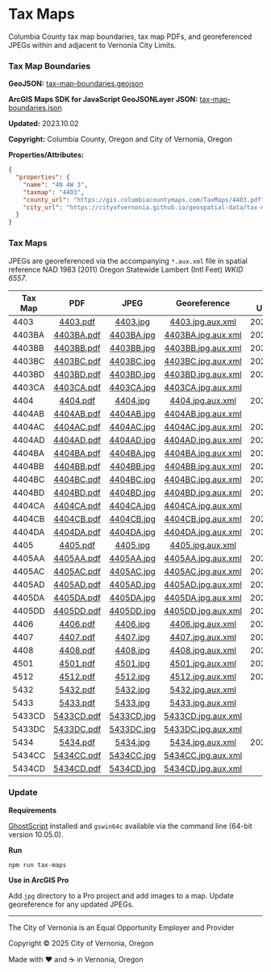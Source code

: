 # Tax Maps

Columbia County tax map boundaries, tax map PDFs, and georeferenced JPEGs within and adjacent to Vernonia City Limits.

### Tax Map Boundaries

**GeoJSON:** [tax-map-boundaries.geojson](tax-map-boundaries.geojson)

**ArcGIS Maps SDK for JavaScript GeoJSONLayer JSON:** [tax-map-boundaries.json](tax-map-boundaries.json)

**Updated:** 2023.10.02

**Copyright:** Columbia County, Oregon and City of Vernonia, Oregon

**Properties/Attributes:**

```json
{
  "properties": {
    "name": "4N 4W 3",
    "taxmap": "4403",
    "county_url": "https://gis.columbiacountymaps.com/TaxMaps/4403.pdf",
    "city_url": "https://cityofvernonia.github.io/geospatial-data/tax-maps/files/pdf/4403.pdf"
  }
}
```

### Tax Maps

JPEGs are georeferenced via the accompanying `*.aux.xml` file in spatial reference NAD 1983 (2011) Oregon Statewide Lambert (Intl Feet) _WKID 6557_.

| Tax Map |             PDF              |             JPEG             |                 Georeference                 | Last Updated |
| ------- | :--------------------------: | :--------------------------: | :------------------------------------------: | :----------: |
| 4403    |   [4403.pdf](pdf/4403.pdf)   |   [4403.jpg](jpg/4403.jpg)   |   [4403.jpg.aux.xml](jpg/4403.jpg.aux.xml)   |  2025.04.14  |
| 4403BA  | [4403BA.pdf](pdf/4403BA.pdf) | [4403BA.jpg](jpg/4403BA.jpg) | [4403BA.jpg.aux.xml](jpg/4403BA.jpg.aux.xml) |  2024.06.28  |
| 4403BB  | [4403BB.pdf](pdf/4403BB.pdf) | [4403BB.jpg](jpg/4403BB.jpg) | [4403BB.jpg.aux.xml](jpg/4403BB.jpg.aux.xml) |  2024.06.18  |
| 4403BC  | [4403BC.pdf](pdf/4403BC.pdf) | [4403BC.jpg](jpg/4403BC.jpg) | [4403BC.jpg.aux.xml](jpg/4403BC.jpg.aux.xml) |  2025.03.20  |
| 4403BD  | [4403BD.pdf](pdf/4403BD.pdf) | [4403BD.jpg](jpg/4403BD.jpg) | [4403BD.jpg.aux.xml](jpg/4403BD.jpg.aux.xml) |  2025.03.20  |
| 4403CA  | [4403CA.pdf](pdf/4403CA.pdf) | [4403CA.jpg](jpg/4403CA.jpg) | [4403CA.jpg.aux.xml](jpg/4403CA.jpg.aux.xml) |     n/a      |
| 4404    |   [4404.pdf](pdf/4404.pdf)   |   [4404.jpg](jpg/4404.jpg)   |   [4404.jpg.aux.xml](jpg/4404.jpg.aux.xml)   |  2023.06.05  |
| 4404AB  | [4404AB.pdf](pdf/4404AB.pdf) | [4404AB.jpg](jpg/4404AB.jpg) | [4404AB.jpg.aux.xml](jpg/4404AB.jpg.aux.xml) |     n/a      |
| 4404AC  | [4404AC.pdf](pdf/4404AC.pdf) | [4404AC.jpg](jpg/4404AC.jpg) | [4404AC.jpg.aux.xml](jpg/4404AC.jpg.aux.xml) |  2025.06.04  |
| 4404AD  | [4404AD.pdf](pdf/4404AD.pdf) | [4404AD.jpg](jpg/4404AD.jpg) | [4404AD.jpg.aux.xml](jpg/4404AD.jpg.aux.xml) |  2025.03.20  |
| 4404BA  | [4404BA.pdf](pdf/4404BA.pdf) | [4404BA.jpg](jpg/4404BA.jpg) | [4404BA.jpg.aux.xml](jpg/4404BA.jpg.aux.xml) |  2024.05.06  |
| 4404BB  | [4404BB.pdf](pdf/4404BB.pdf) | [4404BB.jpg](jpg/4404BB.jpg) | [4404BB.jpg.aux.xml](jpg/4404BB.jpg.aux.xml) |  2025.01.13  |
| 4404BC  | [4404BC.pdf](pdf/4404BC.pdf) | [4404BC.jpg](jpg/4404BC.jpg) | [4404BC.jpg.aux.xml](jpg/4404BC.jpg.aux.xml) |  2024.06.18  |
| 4404BD  | [4404BD.pdf](pdf/4404BD.pdf) | [4404BD.jpg](jpg/4404BD.jpg) | [4404BD.jpg.aux.xml](jpg/4404BD.jpg.aux.xml) |  2025.04.14  |
| 4404CA  | [4404CA.pdf](pdf/4404CA.pdf) | [4404CA.jpg](jpg/4404CA.jpg) | [4404CA.jpg.aux.xml](jpg/4404CA.jpg.aux.xml) |     n/a      |
| 4404CB  | [4404CB.pdf](pdf/4404CB.pdf) | [4404CB.jpg](jpg/4404CB.jpg) | [4404CB.jpg.aux.xml](jpg/4404CB.jpg.aux.xml) |  2025.03.20  |
| 4404DA  | [4404DA.pdf](pdf/4404DA.pdf) | [4404DA.jpg](jpg/4404DA.jpg) | [4404DA.jpg.aux.xml](jpg/4404DA.jpg.aux.xml) |  2025.04.21  |
| 4405    |   [4405.pdf](pdf/4405.pdf)   |   [4405.jpg](jpg/4405.jpg)   |   [4405.jpg.aux.xml](jpg/4405.jpg.aux.xml)   |     n/a      |
| 4405AA  | [4405AA.pdf](pdf/4405AA.pdf) | [4405AA.jpg](jpg/4405AA.jpg) | [4405AA.jpg.aux.xml](jpg/4405AA.jpg.aux.xml) |  2024.05.06  |
| 4405AC  | [4405AC.pdf](pdf/4405AC.pdf) | [4405AC.jpg](jpg/4405AC.jpg) | [4405AC.jpg.aux.xml](jpg/4405AC.jpg.aux.xml) |  2025.03.20  |
| 4405AD  | [4405AD.pdf](pdf/4405AD.pdf) | [4405AD.jpg](jpg/4405AD.jpg) | [4405AD.jpg.aux.xml](jpg/4405AD.jpg.aux.xml) |  2025.03.20  |
| 4405DA  | [4405DA.pdf](pdf/4405DA.pdf) | [4405DA.jpg](jpg/4405DA.jpg) | [4405DA.jpg.aux.xml](jpg/4405DA.jpg.aux.xml) |  2025.07.17  |
| 4405DD  | [4405DD.pdf](pdf/4405DD.pdf) | [4405DD.jpg](jpg/4405DD.jpg) | [4405DD.jpg.aux.xml](jpg/4405DD.jpg.aux.xml) |  2024.06.28  |
| 4406    |   [4406.pdf](pdf/4406.pdf)   |   [4406.jpg](jpg/4406.jpg)   |   [4406.jpg.aux.xml](jpg/4406.jpg.aux.xml)   |  2025.06.04  |
| 4407    |   [4407.pdf](pdf/4407.pdf)   |   [4407.jpg](jpg/4407.jpg)   |   [4407.jpg.aux.xml](jpg/4407.jpg.aux.xml)   |  2023.05.05  |
| 4408    |   [4408.pdf](pdf/4408.pdf)   |   [4408.jpg](jpg/4408.jpg)   |   [4408.jpg.aux.xml](jpg/4408.jpg.aux.xml)   |  2023.05.05  |
| 4501    |   [4501.pdf](pdf/4501.pdf)   |   [4501.jpg](jpg/4501.jpg)   |   [4501.jpg.aux.xml](jpg/4501.jpg.aux.xml)   |  2023.05.05  |
| 4512    |   [4512.pdf](pdf/4512.pdf)   |   [4512.jpg](jpg/4512.jpg)   |   [4512.jpg.aux.xml](jpg/4512.jpg.aux.xml)   |  2025.04.14  |
| 5432    |   [5432.pdf](pdf/5432.pdf)   |   [5432.jpg](jpg/5432.jpg)   |   [5432.jpg.aux.xml](jpg/5432.jpg.aux.xml)   |     n/a      |
| 5433    |   [5433.pdf](pdf/5433.pdf)   |   [5433.jpg](jpg/5433.jpg)   |   [5433.jpg.aux.xml](jpg/5433.jpg.aux.xml)   |     n/a      |
| 5433CD  | [5433CD.pdf](pdf/5433CD.pdf) | [5433CD.jpg](jpg/5433CD.jpg) | [5433CD.jpg.aux.xml](jpg/5433CD.jpg.aux.xml) |     n/a      |
| 5433DC  | [5433DC.pdf](pdf/5433DC.pdf) | [5433DC.jpg](jpg/5433DC.jpg) | [5433DC.jpg.aux.xml](jpg/5433DC.jpg.aux.xml) |     n/a      |
| 5434    |   [5434.pdf](pdf/5434.pdf)   |   [5434.jpg](jpg/5434.jpg)   |   [5434.jpg.aux.xml](jpg/5434.jpg.aux.xml)   |  2025.03.20  |
| 5434CC  | [5434CC.pdf](pdf/5434CC.pdf) | [5434CC.jpg](jpg/5434CC.jpg) | [5434CC.jpg.aux.xml](jpg/5434CC.jpg.aux.xml) |     n/a      |
| 5434CD  | [5434CD.pdf](pdf/5434CD.pdf) | [5434CD.jpg](jpg/5434CD.jpg) | [5434CD.jpg.aux.xml](jpg/5434CD.jpg.aux.xml) |     n/a      |

### Update

**Requirements**

[GhostScript](https://ghostscript.com/download.html) installed and `gswin64c` available via the command line (64-bit version 10.05.0).

**Run**

```shell
npm run tax-maps
```

**Use in ArcGIS Pro**

Add `jpg` directory to a Pro project and add images to a map. Update georeference for any updated JPEGs.

---

The City of Vernonia is an Equal Opportunity Employer and Provider

Copyright © 2025 City of Vernonia, Oregon

Made with :heart: and :coffee: in Vernonia, Oregon

